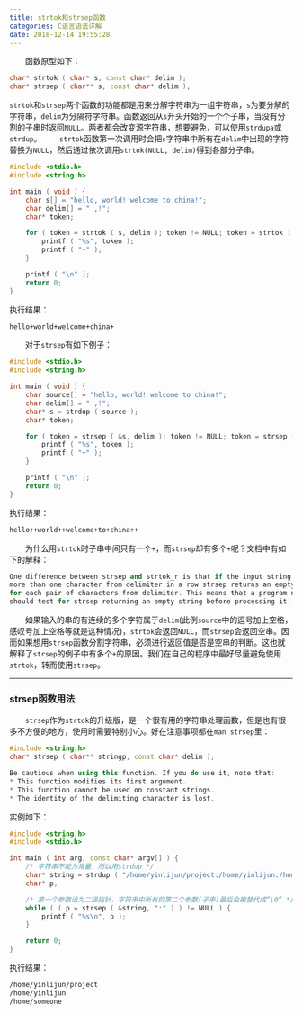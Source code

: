 ```yaml
---
title: strtok和strsep函数
categories: C语言语法详解
date: 2018-12-14 19:55:28
---
```

&emsp;&emsp;函数原型如下：<!--more-->

``` cpp
char* strtok ( char* s, const char* delim );
char* strsep ( char** s, const char* delim );
```

`strtok`和`strsep`两个函数的功能都是用来分解字符串为一组字符串，`s`为要分解的字符串，`delim`为分隔符字符串。函数返回从`s`开头开始的一个个子串，当没有分割的子串时返回`NULL`。两者都会改变源字符串，想要避免，可以使用`strdupa`或`strdup`。
&emsp;&emsp;`strtok`函数第一次调用时会把`s`字符串中所有在`delim`中出现的字符替换为`NULL`，然后通过依次调用`strtok(NULL, delim)`得到各部分子串。

``` cpp
#include <stdio.h>
#include <string.h>

int main ( void ) {
    char s[] = "hello, world! welcome to china!";
    char delim[] = " ,!";
    char* token;

    for ( token = strtok ( s, delim ); token != NULL; token = strtok ( NULL, delim ) ) {
        printf ( "%s", token );
        printf ( "+" );
    }

    printf ( "\n" );
    return 0;
}
```

执行结果：

``` bash
hello+world+welcome+china+
```

&emsp;&emsp;对于`strsep`有如下例子：

``` cpp
#include <stdio.h>
#include <string.h>

int main ( void ) {
    char source[] = "hello, world! welcome to china!";
    char delim[] = " ,!";
    char* s = strdup ( source );
    char* token;

    for ( token = strsep ( &s, delim ); token != NULL; token = strsep ( &s, delim ) ) {
        printf ( "%s", token );
        printf ( "+" );
    }

    printf ( "\n" );
    return 0;
}
```

执行结果：

``` bash
hello++world++welcome+to+china++
```

&emsp;&emsp;为什么用`strtok`时子串中间只有一个`+`，而`strsep`却有多个`+`呢？文档中有如下的解释：

``` cpp
One difference between strsep and strtok_r is that if the input string contains
more than one character from delimiter in a row strsep returns an empty string
for each pair of characters from delimiter. This means that a program normally
should test for strsep returning an empty string before processing it.
```

&emsp;&emsp;如果输入的串的有连续的多个字符属于`delim`(此例`source`中的逗号加上空格，感叹号加上空格等就是这种情况)，`strtok`会返回`NULL`，而`strsep`会返回空串。因而如果想用`strsep`函数分割字符串，必须进行返回值是否是空串的判断。这也就解释了`strsep`的例子中有多个`+`的原因。我们在自己的程序中最好尽量避免使用`strtok`，转而使用`strsep`。

---

### strsep函数用法

&emsp;&emsp;`strsep`作为`strtok`的升级版，是一个很有用的字符串处理函数，但是也有很多不方便的地方，使用时需要特别小心。好在注意事项都在`man strsep`里：

``` cpp
#include <string.h>
char* strsep ( char** stringp, const char* delim );

Be cautious when using this function. If you do use it, note that:
* This function modifies its first argument.
* This function cannot be used on constant strings.
* The identity of the delimiting character is lost.
```

实例如下：

``` cpp
#include <string.h>
#include <stdio.h>

int main ( int arg, const char* argv[] ) {
    /* 字符串不能为常量，所以用strdup */
    char* string = strdup ( "/home/yinlijun/project:/home/yinlijun:/home/someone" );
    char* p;

    /* 第一个参数设为二级指针，字符串中所有的第二个参数(子串)最后会被替代成“\0” */
    while ( ( p = strsep ( &string, ":" ) ) != NULL ) {
        printf ( "%s\n", p );
    }

    return 0;
}
```

执行结果：

``` bash
/home/yinlijun/project
/home/yinlijun
/home/someone
```